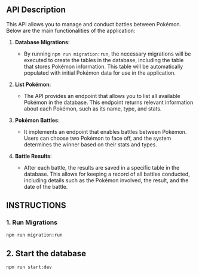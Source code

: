 ## API Description

This API allows you to manage and conduct battles between Pokémon. Below are the main functionalities of the application:

1. **Database Migrations**:
   - By running `npm run migration:run`, the necessary migrations will be executed to create the tables in the database, including the table that stores Pokémon information. This table will be automatically populated with initial Pokémon data for use in the application.

2. **List Pokémon**:
   - The API provides an endpoint that allows you to list all available Pokémon in the database. This endpoint returns relevant information about each Pokémon, such as its name, type, and stats.

3. **Pokémon Battles**:
   - It implements an endpoint that enables battles between Pokémon. Users can choose two Pokémon to face off, and the system determines the winner based on their stats and types.

4. **Battle Results**:
   - After each battle, the results are saved in a specific table in the database. This allows for keeping a record of all battles conducted, including details such as the Pokémon involved, the result, and the date of the battle.


## INSTRUCTIONS

### 1. Run Migrations

```bash
npm run migration:run

```
## 2. Start the database

```bash
npm run start:dev

```
